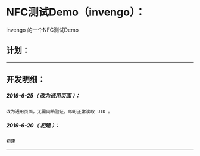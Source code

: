 NFC测试Demo（invengo）：
===================================================================

invengo 的一个NFC测试Demo

计划：
-------------------------------------------------------------------

*******************************************************************

开发明细：
-------------------------------------------------------------------

##### 2019-6-25（ 改为通用页面 ）：
	改为通用页面，无需网络验证，即可正常读取 UID 。

##### 2019-6-20（ 初建 ）：
	初建

*******************************************************************
